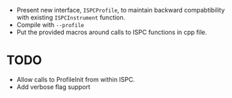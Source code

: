 - Present new interface, `ISPCProfile`, to maintain backward compabtibility
  with existing `ISPCInstrument` function.
- Compile with `--profile`
- Put the provided macros around calls to ISPC functions in cpp file.

TODO
====
- Allow calls to ProfileInit from within ISPC.
- Add verbose flag support 
